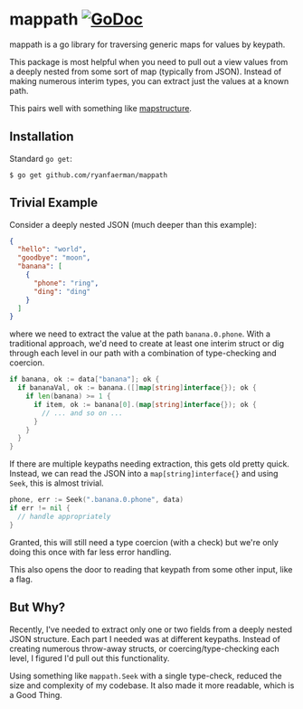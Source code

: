 # mappath [![GoDoc](https://godoc.org/github.com/ryanfaerman/mappath?status.svg)](https://godoc.org/github.com/ryanfaerman/mappath)

mappath is a go library for traversing generic maps for values by keypath.

This package is most helpful when you need to pull out a view values from a
deeply nested from some sort of map (typically from JSON). Instead of making
numerous interim types, you can extract just the values at a known path.

This pairs well with something like
[mapstructure](https://github.com/mitchellh/mapstructure).

## Installation

Standard `go get`:

```
$ go get github.com/ryanfaerman/mappath
```

## Trivial Example

Consider a deeply nested JSON (much deeper than this example):

```json
{
  "hello": "world",
  "goodbye": "moon",
  "banana": [
    {
      "phone": "ring",
      "ding": "ding"
    }
  ]
}
```

where we need to extract the value at the path `banana.0.phone`. With a
traditional approach, we'd need to create at least one interim struct or dig
through each level in our path with a combination of type-checking and
coercion.

```go
if banana, ok := data["banana"]; ok {
  if bananaVal, ok := banana.([]map[string]interface{}); ok {
    if len(banana) >= 1 {
      if item, ok := banana[0].(map[string]interface{}); ok {
        // ... and so on ...
      }
    }
  }
}
```

If there are multiple keypaths needing extraction, this gets old pretty quick.
Instead, we can read the JSON into a `map[string]interface{}` and using `Seek`,
this is almost trivial.

```go
phone, err := Seek(".banana.0.phone", data)
if err != nil {
  // handle appropriately
}
```

Granted, this will still need a type coercion (with a check) but we're only
doing this once with far less error handling.

This also opens the door to reading that keypath from some other input, like a
flag.

## But Why?
Recently, I've needed to extract only one or two fields from a deeply nested
JSON structure. Each part I needed was at different keypaths. Instead of
creating numerous throw-away structs, or coercing/type-checking each level, I
figured I'd pull out this functionality.

Using something like `mappath.Seek` with a single type-check, reduced the size
and complexity of my codebase. It also made it more readable, which is a Good
Thing.
